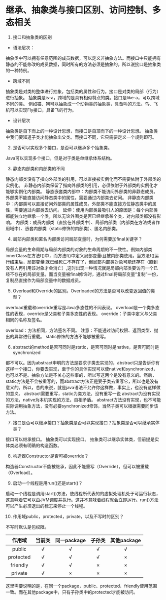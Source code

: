 # 继承、抽象类与接口区别、访问控制、多态相关
1. 接口和抽象类的区别

* 语法层次：

抽象类中可以拥有任意范围的成员数据，可以定义非抽象方法。而接口中只能拥有静态的不能修改的成员数据，同时所有的方法必须是抽象的。所以说接口是抽象类的一种特例。
* 跨域不同

抽象类是对类的整体进行抽象，包括类的属性和行为。接口是对类的局部（行为）进行抽象。
抽象类是is-a，跨域的是具有相似特点的类。接口是like-a，可以跨域不同的类。
例如猫、狗可以抽象成一个动物类的抽象类，具备叫的方法。鸟、飞机可以实现Fly接口，具备飞的行为。
* 设计层次

抽象类是自下而上的一种设计思想，而接口是自顶而下的一种设计思想。
抽象类中我们要知道子类才能抽象出父类。而接口不同，它只需要定义一个规则即可。

2. 是否可以实现多个接口，是否可以继承多个抽象类。

Java可以实现多个接口，但是对于类是单继承体系结构。

3. 静态内部类和内部类的不同

静态内部类没有了指向外部类的引用，可以直接被实例化而不需要依附于外部类的实例化。
非静态内部类保留了指向外部类的引用，必须依附于外部类的实例化才能够实例化内部类。
静态嵌套类内部中：内部类不能访问外部类的非静态成员。外部类不能直接访问静态类中的属性，需要通过内部类去访问。
非静态内部类中：内部类可以直接访问外部类的属性成员。外部类不能直接方位静态类中的属性，需要通过内部类去访问。
延伸：使用内部类最吸引人的原因是：每个内部类都能独立地继承一个类，所以无论外围类是否已经继承某个类，对内部类都没有影响。
内部类：成员内部类（直接在外部类中）、局部内部类（内部类在方法或者作用域中）、嵌套内部类（static修饰的内部类）、匿名内部类。

4. 局部内部类和匿名内部类访问局部变量时，为何需要加final关键字？

局部变量的生命周期与局部内部类的对象的生命周期的不一致性。例如内部类innerClass在方法f()中，而方法f()中定义局部变量i且被内部类使用。当方法f()运行结束后，局部变量i就已经死亡不存在了，但局部内部类对象可能还存在（直到没有人再引用该对象才会消亡）,这时出现一种情况就是局部内部类要访问一个已经不存在的局部变量。而当变量被final修饰时，通过final将局部变量“复制”一份，复制品直接作为局部变量中的数据成员。

5. Overload和Override的区别。Overloaded的方法是否可以改变返回值的类型？

overload重载和override重写是Java多态性的不同表现。
overload是一个类多态性的表现，override是父类和子类多态性的表现。
override：子类中定义与父类相同的名称及签名。

overload：方法相同，方法签名不同。
注意：不能通过访问权限、返回类型、抛出的异常进行重载。
static修饰的方法不能够被重写。

6. abstract的method是否可同时是static，是否可同时是native，是否可同时是synchronized

都不可以。因为abstract申明的方法是要求子类去实现的，abstract只是告诉你有这样一个接口，你要去实现，至于你的具体实现可以使native和synchronized，也可以不是。抽象方法是不关心这些事的，所以写这两个是没有意义的。然后，static方法是不会被重写的，而abstract方法正是要子类去重写它，所以也是没有意义的。所以，总的来说，就是java语法不允许你这样做，事实上，也没有这样做的意义。
abstract需要重写，static为类方法，没有重写一说
abstract为没有实现的方法，native为本机实现的方法，自相矛盾。
abstract方法没有实现，也不可能实际调用抽象方法，没有必要synchronized修饰，当然子类可以根据需要同步该方法。

7. 接口是否可以继承接口？抽象类是否可以实现接口？抽象类是否可以继承实体类？

接口可以继承接口。
抽象类可以实现接口。
抽象类可以继承实体类，但前提是实体类必须有明确的构造函数。

8. 构造器Constructor是否可被override？

构造器Constructor不能被继承，因此不能重写（Override），但可以被重载（Overload）。

9. 启动一个线程是用run()还是start()？

启动一个线程是调用start()方法，使线程所代表的的虚拟处理机处于可运行状态，这意味着它可以由JVM调度并执行。这并不意味着线程就会立即运行。run()方法可以产生必须退出的标志来停止一个线程。

10. 作用域public，protected，private，以及不写时的区别？

不写时默认是包权限。

作用域 | 当前类 | 同一package | 子孙类 | 其他package
:-: | :-: | :-: | :-: |:-:
public | √ | √ | √ | √ |
protected | √ | √ | √ | × |
friendly | √ | √ | × | × |
private | √ | × | × | × |

这里需要说明的是，在同一个package，public、protected、friendly使用范围一致。而在其他package中，只有子孙类中的protected才能被访问。
